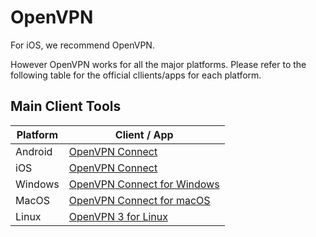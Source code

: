 # OpenVPN

For iOS, we recommend OpenVPN.

However OpenVPN works for all the major platforms. Please refer to the following table for the official cllients/apps for each platform.

## Main Client Tools
|Platform|Client / App|
|--|--|
|Android|[OpenVPN Connect](https://play.google.com/store/apps/details?id=net.openvpn.openvpn)|
|iOS|[OpenVPN Connect](https://itunes.apple.com/us/app/openvpn-connect/id590379981?mt=8)
|Windows|[OpenVPN Connect for Windows](https://openvpn.net/client-connect-vpn-for-windows/)|
|MacOS|[OpenVPN Connect for macOS](https://openvpn.net/client-connect-vpn-for-mac-os/)|
|Linux|[OpenVPN 3 for Linux](https://openvpn.net/openvpn-client-for-linux/)|

